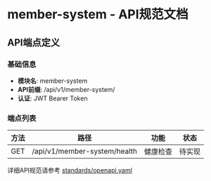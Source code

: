 # member-system - API规范文档

## API端点定义

### 基础信息
- **模块名**: member-system
- **API前缀**: /api/v1/member-system/
- **认证**: JWT Bearer Token

### 端点列表

| 方法 | 路径 | 功能 | 状态 |
|------|------|------|------|
| GET | /api/v1/member-system/health | 健康检查 | 待实现 |

详细API规范请参考 [standards/openapi.yaml](../../standards/openapi.yaml)
